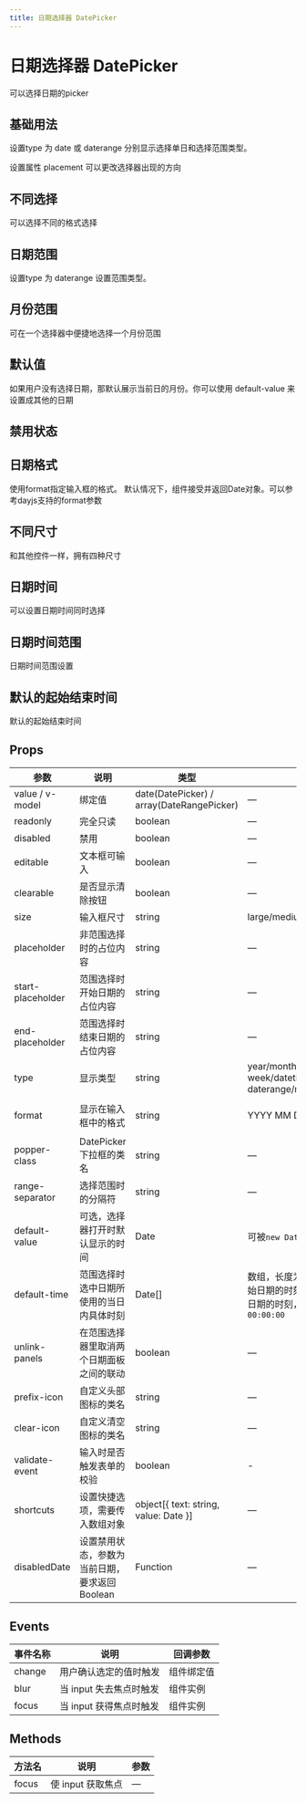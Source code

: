 ```yaml
---
title: 日期选择器 DatePicker
---
```


<b-back-top></b-back-top>

# 日期选择器 DatePicker

可以选择日期的picker

## 基础用法

设置type 为 date 或 daterange 分别显示选择单日和选择范围类型。

设置属性 placement 可以更改选择器出现的方向

<preview path="./demo/DatePicker/Basic.vue"></preview>

## 不同选择

可以选择不同的格式选择

<preview path="./demo/DatePicker/Value.vue"></preview>

## 日期范围

设置type 为 daterange 设置范围类型。

<preview path="./demo/DatePicker/Range.vue"></preview>

## 月份范围

可在一个选择器中便捷地选择一个月份范围

<preview path="./demo/DatePicker/Range2.vue"></preview>

## 默认值

如果用户没有选择日期，那默认展示当前日的月份。你可以使用 default-value 来设置成其他的日期

<preview path="./demo/DatePicker/Default.vue"></preview>

## 禁用状态

<preview path="./demo/DatePicker/Disabled.vue"></preview>

## 日期格式

使用format指定输入框的格式。 默认情况下，组件接受并返回Date对象。可以参考dayjs支持的format参数

<preview path="./demo/DatePicker/Format.vue"></preview>

## 不同尺寸

和其他控件一样，拥有四种尺寸

<preview path="./demo/DatePicker/Size.vue"></preview>

## 日期时间

可以设置日期时间同时选择

<preview path="./demo/DatePicker/Time.vue"></preview>

## 日期时间范围

日期时间范围设置

<preview path="./demo/DatePicker/TimeRange.vue"></preview>

## 默认的起始结束时间

默认的起始结束时间

<preview path="./demo/DatePicker/DefaultTime.vue"></preview>

## Props

| 参数              | 说明                                           | 类型                                      | 可选值                                                                                          | 默认值     |
| ----------------- | ---------------------------------------------- | ----------------------------------------- | ----------------------------------------------------------------------------------------------- | ---------- |
| value / v-model   | 绑定值                                         | date(DatePicker) / array(DateRangePicker) | —                                                                                               | —          |
| readonly          | 完全只读                                       | boolean                                   | —                                                                                               | false      |
| disabled          | 禁用                                           | boolean                                   | —                                                                                               | false      |
| editable          | 文本框可输入                                   | boolean                                   | —                                                                                               | true       |
| clearable         | 是否显示清除按钮                               | boolean                                   | —                                                                                               | true       |
| size              | 输入框尺寸                                     | string                                    | large/medium/small/mini                                                                         | large      |
| placeholder       | 非范围选择时的占位内容                         | string                                    | —                                                                                               | —          |
| start-placeholder | 范围选择时开始日期的占位内容                   | string                                    | —                                                                                               | —          |
| end-placeholder   | 范围选择时结束日期的占位内容                   | string                                    | —                                                                                               | —          |
| type              | 显示类型                                       | string                                    | year/month/date/dates/ week/datetime/datetimerange/ daterange/monthrange                        | date       |
| format            | 显示在输入框中的格式                           | string                                    | YYYY MM DD hh mm ss                                                                             | YYYY-MM-DD |
| popper-class      | DatePicker 下拉框的类名                        | string                                    | —                                                                                               | —          |
| range-separator   | 选择范围时的分隔符                             | string                                    | —                                                                                               | '-'        |
| default-value     | 可选，选择器打开时默认显示的时间               | Date                                      | 可被`new Date()`解析                                                                            | —          |
| default-time      | 范围选择时选中日期所使用的当日内具体时刻       | Date[]                                    | 数组，长度为 2，第一项指定开始日期的时刻，第二项指定结束日期的时刻，不指定会使用时刻 `00:00:00` | —          |
| unlink-panels     | 在范围选择器里取消两个日期面板之间的联动       | boolean                                   | —                                                                                               | false      |
| prefix-icon       | 自定义头部图标的类名                           | string                                    | —                                                                                               | —          |
| clear-icon        | 自定义清空图标的类名                           | string                                    | —                                                                                               | —          |
| validate-event    | 输入时是否触发表单的校验                       | boolean                                   | -                                                                                               | true       |
| shortcuts         | 设置快捷选项，需要传入数组对象                 | object[{ text: string, value: Date }]     | —                                                                                               | —          |
| disabledDate      | 设置禁用状态，参数为当前日期，要求返回 Boolean | Function                                  | —                                                                                               | —          |

## Events

| 事件名称 | 说明                    | 回调参数   |
| -------- | ----------------------- | ---------- |
| change   | 用户确认选定的值时触发  | 组件绑定值 |
| blur     | 当 input 失去焦点时触发 | 组件实例   |
| focus    | 当 input 获得焦点时触发 | 组件实例   |

## Methods

| 方法名 | 说明              | 参数 |
| ------ | ----------------- | ---- |
| focus  | 使 input 获取焦点 | —    |
